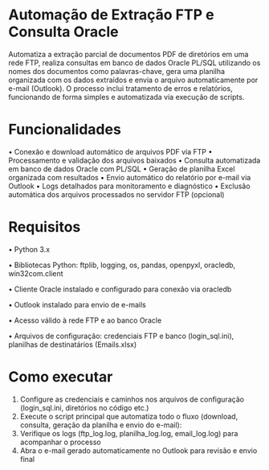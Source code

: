 # Automação de Extração FTP e Consulta Oracle

Automatiza a extração parcial de documentos PDF de diretórios em uma rede FTP, realiza consultas em banco de dados Oracle PL/SQL utilizando os nomes dos documentos como palavras-chave, gera uma planilha organizada
com os dados extraídos e envia o arquivo automaticamente por e-mail (Outlook). O processo inclui tratamento de erros e relatórios, funcionando de forma simples e automatizada via execução de scripts.

# Funcionalidades
• Conexão e download automático de arquivos PDF via FTP
• Processamento e validação dos arquivos baixados
• Consulta automatizada em banco de dados Oracle com PL/SQL
• Geração de planilha Excel organizada com resultados
• Envio automático do relatório por e-mail via Outlook
• Logs detalhados para monitoramento e diagnóstico
• Exclusão automática dos arquivos processados no servidor FTP (opcional)

# Requisitos
• Python 3.x

• Bibliotecas Python: ftplib, logging, os, pandas, openpyxl, oracledb, win32com.client

• Cliente Oracle instalado e configurado para conexão via oracledb

• Outlook instalado para envio de e-mails

• Acesso válido à rede FTP e ao banco Oracle

• Arquivos de configuração: credenciais FTP e banco (login_sql.ini), planilhas de destinatários (Emails.xlsx)

# Como executar
1. Configure as credenciais e caminhos nos arquivos de configuração (login_sql.ini, diretórios no código etc.)
2. Execute o script principal que automatiza todo o fluxo (download, consulta, geração da planilha e envio do e-mail):
3. Verifique os logs (ftp_log.log, planilha_log.log, email_log.log) para acompanhar o processo
4. Abra o e-mail gerado automaticamente no Outlook para revisão e envio final

